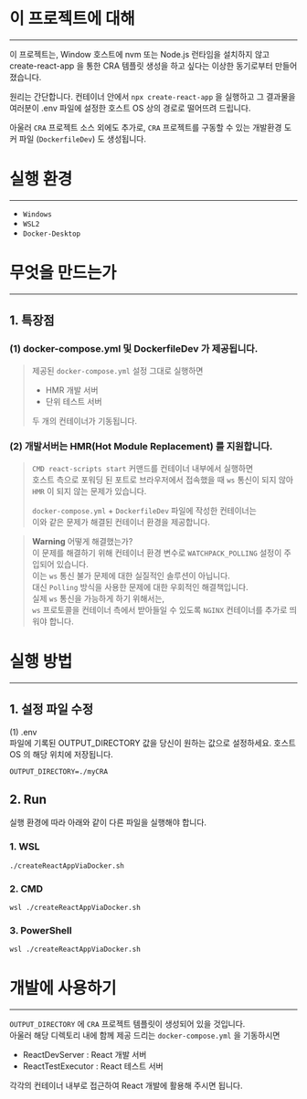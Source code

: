 # 이 프로젝트에 대해
<hr>

이 프로젝트는, Window 호스트에 nvm 또는 Node.js 런타임을 설치하지 않고
create-react-app 을 통한 CRA 템플릿 생성을 하고 싶다는 이상한 동기로부터 만들어졌습니다.

원리는 간단합니다. 컨테이너 안에서 `npx create-react-app` 을 실행하고 
그 결과물을 여러분이 .env 파일에 설정한 호스트 OS 상의 경로로 떨어뜨려 드립니다.

아울러 `CRA` 프로젝트 소스 외에도 추가로, 
`CRA` 프로젝트를 구동할 수 있는 개발환경 도커 파일 (`DockerfileDev`) 도 생성됩니다. 

# 실행 환경
<hr>

- `Windows`
- `WSL2`
- `Docker-Desktop`

# 무엇을 만드는가
<hr>

## 1. 특장점
### (1) docker-compose.yml 및 DockerfileDev 가 제공됩니다. 
   > 제공된 `docker-compose.yml` 설정 그대로 실행하면 
   > - HMR 개발 서버 
   > - 단위 테스트 서버  
   > 
   > 두 개의 컨테이너가 기동됩니다.
### (2) 개발서버는 HMR(Hot Module Replacement) 를 지원합니다.
   > `CMD react-scripts start` 커맨드를 컨테이너 내부에서 실행하면  
   > 호스트 측으로 포워딩 된 포트로 브라우저에서 접속했을 때 `ws` 통신이 되지 않아  
   > `HMR` 이 되지 않는 문제가 있습니다.  
   > 
   > `docker-compose.yml` + `DockerfileDev` 파일에 작성한 컨테이너는  
   > 이와 같은 문제가 해결된 컨테이너 환경을 제공합니다. 

   > **Warning**  어떻게 해결했는가?  
   > 이 문제를 해결하기 위해 컨테이너 환경 변수로 `WATCHPACK_POLLING` 설정이 주입되어 있습니다.   
   > 이는 `ws` 통신 불가 문제에 대한 실질적인 솔루션이 아닙니다.  
   > 대신 `Polling` 방식을 사용한 문제에 대한 우회적인 해결책입니다.  
   > 실제 `ws` 통신을 가능하게 하기 위해서는,   
   > `ws` 프로토콜을 컨테이너 측에서 받아들일 수 있도록 `NGINX` 컨테이너를 추가로 띄워야 합니다.

# 실행 방법
<hr>

## 1. 설정 파일 수정 

(1) .env \
파일에 기록된 OUTPUT_DIRECTORY 값을 당신이 원하는 값으로 설정하세요. 
호스트 OS 의 해당 위치에 저장됩니다.
```.dotenv
OUTPUT_DIRECTORY=./myCRA
```

## 2. Run
실행 환경에 따라 아래와 같이 다른 파일을 실행해야 합니다.

### 1. WSL
```shell
./createReactAppViaDocker.sh
```
### 2. CMD
```
wsl ./createReactAppViaDocker.sh
```
### 3. PowerShell
```
wsl ./createReactAppViaDocker.sh
```

# 개발에 사용하기
<hr>

`OUTPUT_DIRECTORY` 에 `CRA` 프로젝트 템플릿이 생성되어 있을 것입니다.  
아울러 해당 디렉토리 내에 함께 제공 드리는 `docker-compose.yml` 을 기동하시면
- ReactDevServer : React 개발 서버
- ReactTestExecutor : React 테스트 서버  

각각의 컨테이너 내부로 접근하여 React 개발에 활용해 주시면 됩니다. 
